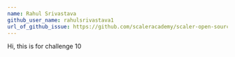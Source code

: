```yaml
---
name: Rahul Srivastava
github_user_name: rahulsrivastava1
url_of_github_issue: https://github.com/scaleracademy/scaler-open-source-september-challenge/issues/64
---
```


Hi, this is for challenge 10
